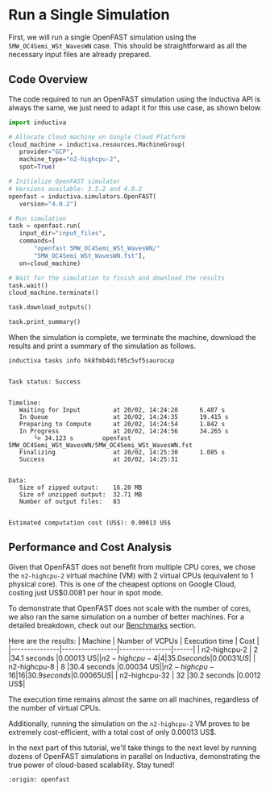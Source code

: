 # Run a Single Simulation
First, we will run a single OpenFAST simulation using the `5MW_OC4Semi_WSt_WavesWN` case. This should be straightforward as all 
the necessary input files are already prepared.

## Code Overview
The code required to run an OpenFAST simulation using the Inductiva API is always the same, we just need to adapt it for this use case, as shown below.

```python
import inductiva

# Allocate Cloud machine on Google Cloud Platform
cloud_machine = inductiva.resources.MachineGroup(
   provider="GCP",
   machine_type="n2-highcpu-2",
   spot=True)

# Initialize OpenFAST simulator
# Versions available: 3.5.2 and 4.0.2
openfast = inductiva.simulators.OpenFAST(
   version="4.0.2")

# Run simulation
task = openfast.run(
   input_dir="input_files",
   commands=[
       "openfast 5MW_OC4Semi_WSt_WavesWN/"
       "5MW_OC4Semi_WSt_WavesWN.fst"],
   on=cloud_machine)

# Wait for the simulation to finish and download the results
task.wait()
cloud_machine.terminate()

task.download_outputs()

task.print_summary()
```

When the simulation is complete, we terminate the machine, download the results and print a summary of the simulation as follows.

```
inductiva tasks info hk8fmb4dif05c5vf5saurocxp


Task status: Success


Timeline:
   Waiting for Input         at 20/02, 14:24:28      6.487 s
   In Queue                  at 20/02, 14:24:35      19.415 s
   Preparing to Compute      at 20/02, 14:24:54      1.842 s
   In Progress               at 20/02, 14:24:56      34.265 s
       └> 34.123 s        openfast 5MW_OC4Semi_WSt_WavesWN/5MW_OC4Semi_WSt_WavesWN.fst
   Finalizing                at 20/02, 14:25:30      1.085 s
   Success                   at 20/02, 14:25:31     


Data:
   Size of zipped output:    16.20 MB
   Size of unzipped output:  32.71 MB
   Number of output files:   83


Estimated computation cost (US$): 0.00013 US$
```

## Performance and Cost Analysis
Given that OpenFAST does not benefit from multiple CPU cores, we chose the `n2-highcpu-2` virtual machine (VM) with 2 virtual CPUs (equivalent to 1 physical core). 
This is one of the cheapest options on Google Cloud, costing just US$0.0081 per hour in spot mode.

To demonstrate that OpenFAST does not scale with the number of cores, we also ran the same simulation on a number of better machines. For a detailed breakdown, check out our [Benchmarks](https://inductiva.ai/guides/openfast/Benchmarks) section.

Here are the results:
| Machine       | Number of VCPUs | Execution time | Cost |
|---------------|-----------------|----------------|------|
| n2-highcpu-2  | 2               |34.1 seconds  |0.00013 US$|
| n2-highcpu-4  | 4               |35.0 seconds  |0.00031 US$|
| n2-highcpu-8  | 8               |30.4 seconds  |0.00034 US$|
| n2-highcpu-16 | 16              |30.9 seconds    |0.00065 US$|
| n2-highcpu-32 | 32              |30.2 seconds  |0.0012 US$|

The execution time remains almost the same on all machines, regardless of the number of virtual CPUs.

Additionally, running the simulation on the `n2-highcpu-2` VM proves to be extremely cost-efficient, with a total cost of only 0.00013 US$.

In the next part of this tutorial, we'll take things to the next level by running dozens of OpenFAST simulations in parallel on Inductiva, demonstrating the true power of cloud-based scalability. Stay tuned!

```{banner_small}
:origin: openfast
```